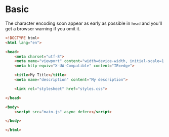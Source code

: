 # Basic

The character encoding soon appear as early as possible in `head` and you'll get a browser warning if you omit it.

```html
<!DOCTYPE html>
<html lang="en">

<head>
    <meta charset="utf-8">
    <meta name="viewport" content="width=device-width, initial-scale=1.0">
    <meta http-equiv="X-UA-Compatible" content="IE=edge">

    <title>My Title</title>
    <meta name="description" content="My description">

    <link rel="stylesheet" href="styles.css">

</head>

<body>
    <script src="main.js" async defer></script>

</body>

</html>
```
